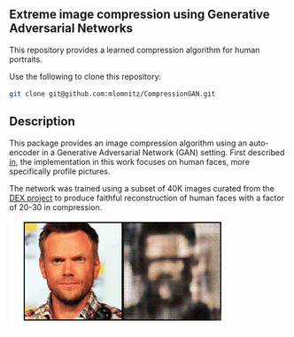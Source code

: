 ## Extreme image compression using Generative Adversarial Networks

This repository provides a learned compression algorithm for human portraits.

Use the following to clone this repository:
```bash
git clone git@github.com:mlomnitz/CompressionGAN.git
```

## Description 

This package provides an image compression algorithm using an auto-encoder in a Generative Adversarial Network (GAN) setting. First described [in](https://arxiv.org/pdf/1804.02958.pdf), the implementation in this work focuses on human faces, more specifically profile pictures.

The network was trained using a subset of 40K images curated from the [DEX project](https://data.vision.ee.ethz.ch/cvl/rrothe/imdb-wiki/) to produce faithful reconstruction of human faces with a factor of 20-30 in compression.

![training](./images/training_vizualize_full.gif)